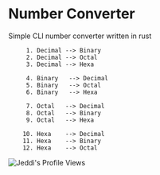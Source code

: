 # Number Converter
Simple CLI number converter written in rust

```
     1. Decimal --> Binary
     2. Decimal --> Octal
     3. Decimal --> Hexa

     4. Binary   --> Decimal
     5. Binary   --> Octal
     6. Binary   --> Hexa

     7. Octal   --> Decimal
     8. Octal   --> Binary
     9. Octal   --> Hexa

    10. Hexa    --> Decimal
    11. Hexa    --> Binary
    12. Hexa    --> Octal
```

![Jeddi's Profile Views](https://api.visitorbadge.io/api/visitors?path=https%3A%2F%2Fgithub.com%2FJeddi212&countColor=%23fce775&style=flat-square)
